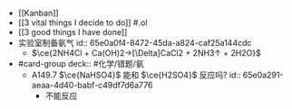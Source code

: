 - [[Kanban]]
- [[3 vital things I decide to do]] #.ol
- [[3 good things I have done]]
- 实验室制备氨气
  id:: 65e0a0f4-8472-45da-a824-caf25a144cdc
	- $\ce{2NH4Cl + Ca(OH)2->[\Delta]CaCl2 + 2NH3↑ + 2H2O}$
- #card-group 
   deck:: #化学/错题/氨
	- A149.7 $\ce{NaHSO4}$ 能和 $\ce{H2SO4}$ 反应吗?
	  id:: 65e0a291-aeaa-4d40-babf-c49df7d6a776
		- 不能反应